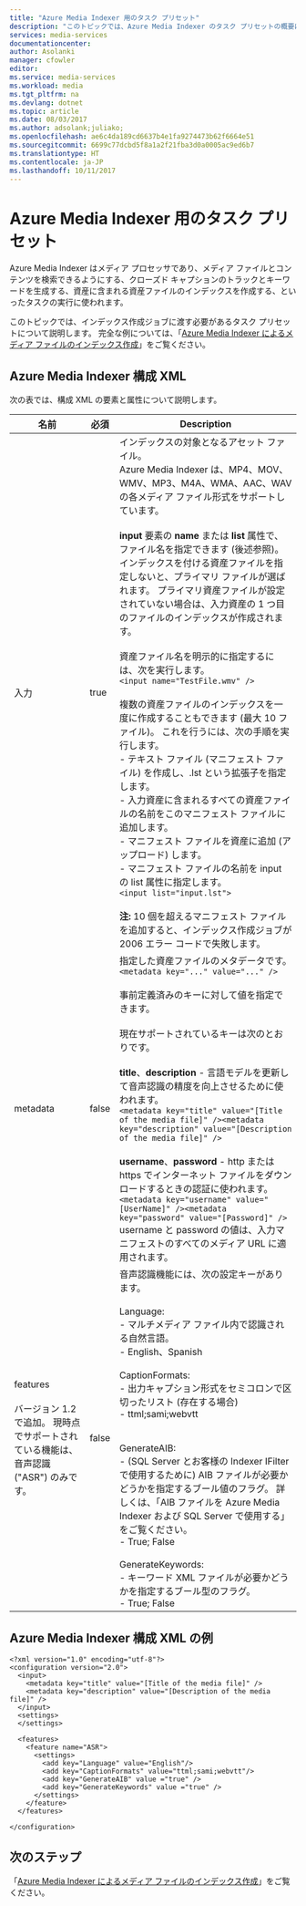 ```yaml
---
title: "Azure Media Indexer 用のタスク プリセット"
description: "このトピックでは、Azure Media Indexer のタスク プリセットの概要について説明します。"
services: media-services
documentationcenter: 
author: Asolanki
manager: cfowler
editor: 
ms.service: media-services
ms.workload: media
ms.tgt_pltfrm: na
ms.devlang: dotnet
ms.topic: article
ms.date: 08/03/2017
ms.author: adsolank;juliako;
ms.openlocfilehash: ae6c4da189cd6637b4e1fa9274473b62f6664e51
ms.sourcegitcommit: 6699c77dcbd5f8a1a2f21fba3d0a0005ac9ed6b7
ms.translationtype: HT
ms.contentlocale: ja-JP
ms.lasthandoff: 10/11/2017
---
```

# <a name="task-preset-for-azure-media-indexer"></a>Azure Media Indexer 用のタスク プリセット

Azure Media Indexer はメディア プロセッサであり、メディア ファイルとコンテンツを検索できるようにする、クローズド キャプションのトラックとキーワードを生成する、資産に含まれる資産ファイルのインデックスを作成する、といったタスクの実行に使われます。

このトピックでは、インデックス作成ジョブに渡す必要があるタスク プリセットについて説明します。 完全な例については、「[Azure Media Indexer によるメディア ファイルのインデックス作成](media-services-index-content.md)」をご覧ください。

## <a name="azure-media-indexer-configuration-xml"></a>Azure Media Indexer 構成 XML

次の表では、構成 XML の要素と属性について説明します。

|名前|必須|Description|
|---|---|---|
|入力|true|インデックスの対象となるアセット ファイル。<br/>Azure Media Indexer は、MP4、MOV、WMV、MP3、M4A、WMA、AAC、WAV の各メディア ファイル形式をサポートしています。 <br/><br/>**input** 要素の **name** または **list** 属性で、ファイル名を指定できます (後述参照)。 インデックスを付ける資産ファイルを指定しないと、プライマリ ファイルが選ばれます。 プライマリ資産ファイルが設定されていない場合は、入力資産の 1 つ目のファイルのインデックスが作成されます。<br/><br/>資産ファイル名を明示的に指定するには、次を実行します。<br/>```<input name="TestFile.wmv" />```<br/><br/>複数の資産ファイルのインデックスを一度に作成することもできます (最大 10 ファイル)。 これを行うには、次の手順を実行します。<br/>- テキスト ファイル (マニフェスト ファイル) を作成し、.lst という拡張子を指定します。<br/>- 入力資産に含まれるすべての資産ファイルの名前をこのマニフェスト ファイルに追加します。<br/>- マニフェスト ファイルを資産に追加 (アップロード) します。<br/>- マニフェスト ファイルの名前を input の list 属性に指定します。<br/>```<input list="input.lst">```<br/><br/>**注:** 10 個を超えるマニフェスト ファイルを追加すると、インデックス作成ジョブが 2006 エラー コードで失敗します。|
|metadata|false|指定した資産ファイルのメタデータです。<br/>```<metadata key="..." value="..." />```<br/><br/>事前定義済みのキーに対して値を指定できます。 <br/><br/>現在サポートされているキーは次のとおりです。<br/><br/>**title**、**description** - 言語モデルを更新して音声認識の精度を向上させるために使われます。<br/>```<metadata key="title" value="[Title of the media file]" /><metadata key="description" value="[Description of the media file]" />```<br/><br/>**username**、**password** - http または https でインターネット ファイルをダウンロードするときの認証に使われます。<br/>```<metadata key="username" value="[UserName]" /><metadata key="password" value="[Password]" />```<br/>username と password の値は、入力マニフェストのすべてのメディア URL に適用されます。|
|features<br/><br/>バージョン 1.2 で追加。 現時点でサポートされている機能は、音声認識 ("ASR") のみです。|false|音声認識機能には、次の設定キーがあります。<br/><br/>Language:<br/>- マルチメディア ファイル内で認識される自然言語。<br/>- English、Spanish<br/><br/>CaptionFormats:<br/>- 出力キャプション形式をセミコロンで区切ったリスト (存在する場合)<br/>- ttml;sami;webvtt<br/><br/><br/>GenerateAIB:<br/>- (SQL Server とお客様の Indexer IFilter で使用するために) AIB ファイルが必要かどうかを指定するブール値のフラグ。 詳しくは、「AIB ファイルを Azure Media Indexer および SQL Server で使用する」をご覧ください。<br/>- True; False<br/><br/>GenerateKeywords:<br/>- キーワード XML ファイルが必要かどうかを指定するブール型のフラグ。<br/>- True; False|

## <a name="azure-media-indexer-configuration-xml-example"></a>Azure Media Indexer 構成 XML の例

``` 
<?xml version="1.0" encoding="utf-8"?>  
<configuration version="2.0">  
  <input>  
    <metadata key="title" value="[Title of the media file]" />  
    <metadata key="description" value="[Description of the media file]" />  
  </input>  
  <settings>  
  </settings>  
  
  <features>  
    <feature name="ASR">    
      <settings>  
        <add key="Language" value="English"/>  
        <add key="CaptionFormats" value="ttml;sami;webvtt"/>  
        <add key="GenerateAIB" value ="true" />  
        <add key="GenerateKeywords" value ="true" />  
      </settings>  
    </feature>  
  </features>  
  
</configuration>  
```
  
## <a name="next-steps"></a>次のステップ

「[Azure Media Indexer によるメディア ファイルのインデックス作成](media-services-index-content.md)」をご覧ください。

